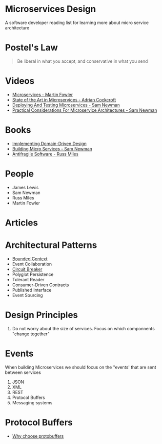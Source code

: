 # Microservices Design

A software developer reading list for learning more about micro service architecture

# Postel's Law

> Be liberal in what you accept, and conservative in what you send

# Videos

* [Microservices - Martin Fowler](https://www.youtube.com/watch?v=wgdBVIX9ifA)
* [State of the Art in Microservices - Adrian Cockcroft](https://www.youtube.com/watch?v=nMTaS07i3jk)
* [Deploying And Testing Microservices - Sam Newman](https://www.youtube.com/watch?v=FotoHYyY8Bo)
* [Practical Considerations For Microservice Architectures - Sam Newman](https://www.youtube.com/watch?v=5NOaUK74Jt4)

# Books

* [Implementing Domain-Driven Design](http://www.amazon.co.uk/Implementing-Domain-Driven-Design-Vaughn-Vernon/dp/0321834577)
* [Building Micro Services - Sam Newman](http://www.amazon.co.uk/Building-Microservices-Sam-Newman/dp/1491950358)
* [Antifragile Software - Russ Miles](https://leanpub.com/antifragilesoftware)

# People

* James Lewis
* Sam Newman
* Russ Miles
* Martin Fowler

# Articles

# Architectural Patterns

* [Bounded Context](http://martinfowler.com/bliki/BoundedContext.html)
* Event Collaboration
* [Circuit Breaker](http://martinfowler.com/bliki/CircuitBreaker.html)
* Polyglot Persistence
* Tolerant Reader
* Consumer-Driven Contracts
* Published Interface
* Event Sourcing


# Design Principles

1. Do not worry about the size of services. Focus on which componnents "change together"

# Events

When building Microservices we should focus on the "events' that are sent between services

1. JSON 
2. XML
3. REST
4. Protocol Buffers
5. Messaging systems

# Protocol Buffers

+ [Why choose protobuffers](http://blog.codeclimate.com/blog/2014/06/05/choose-protocol-buffers/)

